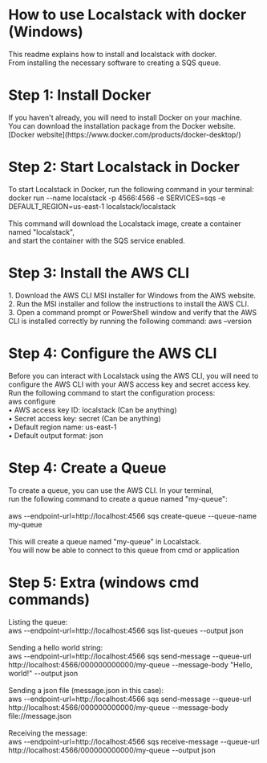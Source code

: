 # How to use Localstack with docker (Windows)
This readme explains how to install and localstack with docker. <br>From installing the necessary software to creating a SQS queue.

<h1> Step 1: Install Docker </h1>
If you haven't already, you will need to install Docker on your machine. <br>
You can download the installation package from the Docker website.<br>
[Docker website](https://www.docker.com/products/docker-desktop/)

<h1>Step 2: Start Localstack in Docker</h1>
To start Localstack in Docker, run the following command in your terminal:<br>
docker run --name localstack -p 4566:4566 -e SERVICES=sqs -e DEFAULT_REGION=us-east-1 localstack/localstack<br>
<br>
This command will download the Localstack image, create a container named "localstack", <br>and start the container with the SQS service enabled.

<h1>Step 3: Install the AWS CLI </h1>
1.	Download the AWS CLI MSI installer for Windows from the AWS website.<br>
2.	Run the MSI installer and follow the instructions to install the AWS CLI.<br>
3.	Open a command prompt or PowerShell window and verify that the AWS CLI is installed correctly by running the following command: aws –version

<h1>Step 4: Configure the AWS CLI</h1>
Before you can interact with Localstack using the AWS CLI, you will need to configure the AWS CLI with your AWS access key and secret access key. Run the following command to start the configuration process:<br>
aws configure<br>
•	AWS access key ID: localstack (Can be anything)<br>
•	Secret access key: secret (Can be anything)<br>
•	Default region name: us-east-1<br>
•	Default output format: json

<h1>Step 4: Create a Queue</h1>
To create a queue, you can use the AWS CLI. In your terminal,<br> run the following command to create a queue named "my-queue":<br><br>
aws --endpoint-url=http://localhost:4566 sqs create-queue --queue-name my-queue<br><br>
This will create a queue named "my-queue" in Localstack. <br>You will now be able to connect to this queue from cmd or application


<h1>Step 5: Extra (windows cmd commands)</h1>
Listing the queue:<br>
aws --endpoint-url=http://localhost:4566 sqs list-queues --output json<br><br>
Sending a hello world string:<br>
aws --endpoint-url=http://localhost:4566 sqs send-message --queue-url http://localhost:4566/000000000000/my-queue --message-body "Hello, world!" --output json<br><br>
Sending a json file (message.json in this case):<br>
aws --endpoint-url=http://localhost:4566 sqs send-message --queue-url http://localhost:4566/000000000000/my-queue --message-body file://message.json<br><br>
Receiving the message:<br>
aws --endpoint-url=http://localhost:4566 sqs receive-message --queue-url http://localhost:4566/000000000000/my-queue --output json








